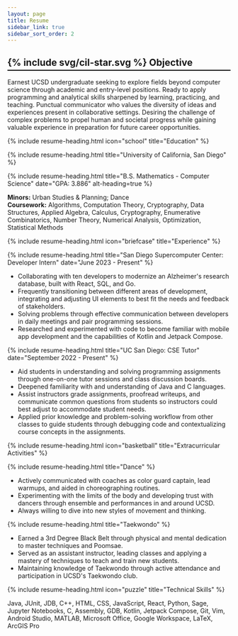 ```yaml
---
layout: page
title: Resume
sidebar_link: true
sidebar_sort_order: 2
---
```


<h2 class="section-title" style="border-bottom: 2px solid black; padding-bottom: .25rem">
{% include svg/cil-star.svg %} Objective</h2>

Earnest UCSD undergraduate seeking to explore fields beyond computer science through academic and entry-level positions. Ready to apply programming and analytical skills sharpened by learning, practicing, and teaching. Punctual communicator who values the diversity of ideas and experiences present in collaborative settings. Desiring the challenge of complex problems to propel human and societal progress while gaining valuable experience in preparation for future career opportunities.

{% include resume-heading.html icon="school" title="Education" %}

{% include resume-heading.html title="University of California, San Diego" %}

{% include resume-heading.html title="B.S. Mathematics - Computer Science" date="GPA: 3.886" alt-heading=true %}

**Minors:** Urban Studies & Planning; Dance  
**Coursework:** Algorithms, Computation Theory, Cryptography, Data Structures, Applied Algebra, Calculus, Cryptography, Enumerative Combinatorics, Number Theory, Numerical Analysis, Optimization, Statistical Methods

{% include resume-heading.html icon="briefcase" title="Experience" %}

{% include resume-heading.html title="San Diego Supercomputer Center: <br> Developer Intern" date="June 2023 - Present" %}

- Collaborating with ten developers to modernize an Alzheimer's research database, built with React, SQL, and Go.
- Frequently transitioning between different areas of development, integrating and adjusting UI elements to best fit the needs and feedback of stakeholders.
- Solving problems through effective communication between developers in daily meetings and pair programming sessions.
- Researched and experimented with code to become familiar with mobile app development and the capabilities of Kotlin and Jetpack Compose.

{% include resume-heading.html title="UC San Diego: CSE Tutor" date="September 2022 - Present" %}

- Aid students in understanding and solving programming assignments through one-on-one tutor sessions and class discussion boards.
- Deepened familiarity with and understanding of Java and C languages.
- Assist instructors grade assignments, proofread writeups, and communicate common questions from students so instructors could best adjust to accommodate student needs.
- Applied prior knowledge and problem-solving workflow from other classes to guide students through debugging code and contextualizing course concepts in the assignments.

{% include resume-heading.html icon="basketball" title="Extracurricular Activities" %}

{% include resume-heading.html title="Dance" %}

- Actively communicated with coaches as color guard captain, lead warmups, and aided in choreographing routines.
- Experimenting with the limits of the body and developing trust with dancers through ensemble and performances in and around UCSD.
- Always willing to dive into new styles of movement and thinking.

{% include resume-heading.html title="Taekwondo" %}

- Earned a 3rd Degree Black Belt through physical and mental dedication to master techniques and Poomsae.
- Served as an assistant instructor, leading classes and applying a mastery of techniques to teach and train new students.
- Maintaining knowledge of Taekwondo through active attendance and participation in UCSD's Taekwondo club.

{% include resume-heading.html icon="puzzle" title="Technical Skills" %}

Java, JUnit, JDB, C++, HTML, CSS, JavaScript, React, Python, Sage, Jupyter Notebooks, C, Assembly, GDB, Kotlin, Jetpack Compose, Git, Vim, Android Studio, MATLAB, Microsoft Office, Google Workspace, LaTeX, ArcGIS Pro
